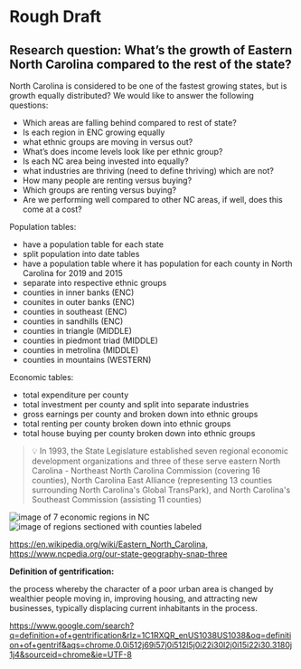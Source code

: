 # Rough Draft

## Research question: What’s the growth of Eastern North Carolina compared to the rest of the state?


North Carolina is considered to be one of the fastest growing states, but is growth equally distributed? We would like to answer the following questions:

* Which areas are falling behind compared to rest of state?
* Is each region in ENC growing equally
* what ethnic groups are moving in versus out?
* What’s does income levels look like per ethnic group?
* Is each NC area being invested into equally?
* what industries are thriving (need to define thriving) which are not?
* How many people are renting versus buying?
* Which groups are renting versus buying?
* Are we performing well compared to other NC areas, if well, does this come at a
cost?

Population tables:
* have a population table for each state
* split population into date tables
* have a population table where it has population for each county in North Carolina
for 2019 and 2015
* separate into respective ethnic groups
* counties in inner banks (ENC)
* counites in outer banks (ENC)
* counties in southeast (ENC)
* counties in sandhills (ENC)
* counties in triangle (MIDDLE)
* counties in piedmont triad (MIDDLE)
* counties in metrolina (MIDDLE)
* counties in mountains (WESTERN)

Economic tables:
* total expenditure per county
* total investment per county and split into separate industries
* gross earnings per county and broken down into ethnic groups
* total renting per county broken down into ethnic groups 
* total house buying per county broken down into ethnic groups


> 💡 In 1993, the State Legislature established seven regional economic
> development organizations and three of these serve eastern North Carolina -
> Northeast North Carolina Commission (covering 16 counties), North Carolina
> East Alliance (representing 13 counties surrounding North Carolina's Global
> TransPark), and North Carolina's Southeast Commission (assisting 11
> counties)


![image of 7 economic regions in NC](https://github.com/curator8/gville_census_data_analysis/blob/main/Untitled%20(9).png)
![image of regions sectioned with counties labeled](https://github.com/curator8/gville_census_data_analysis/blob/main/Untitled%20(10).png)

https://en.wikipedia.org/wiki/Eastern_North_Carolina,
https://www.ncpedia.org/our-state-geography-snap-three


**Definition of gentrification:**

the process whereby the character of a poor urban area is changed by wealthier people moving in, improving housing, and attracting new businesses, typically displacing current inhabitants in the process.

https://www.google.com/search?q=definition+of+gentrification&rlz=1C1RXQR_enUS1038US1038&oq=definition+of+gentrif&aqs=chrome.0.0i512j69i57j0i512l5j0i22i30l2j0i15i22i30.3180j1j4&sourceid=chrome&ie=UTF-8
